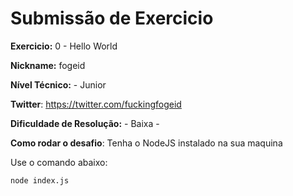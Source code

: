 # Submissão de Exercicio

**Exercicio:** 0 - Hello World

**Nickname:** fogeid

**Nível Técnico:** - Junior

**Twitter**: https://twitter.com/fuckingfogeid

**Dificuldade de Resolução:** - Baixa -

**Como rodar o desafio**: Tenha o NodeJS instalado na sua maquina

Use o comando abaixo:

```bash
node index.js
```
